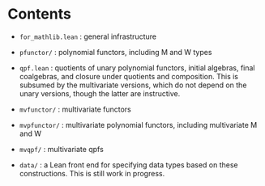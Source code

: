 Contents
========

- `for_mathlib.lean` : general infrastructure

- `pfunctor/` : polynomial functors, including M and W types

- `qpf.lean` : quotients of unary polynomial functors, initial algebras, final coalgebras, and closure under quotients and composition. This is subsumed by the multivariate versions, which do not depend on the unary versions, though the latter are instructive.

- `mvfunctor/` : multivariate functors

- `mvpfunctor/` : multivariate polynomial functors, including multivariate M and W

- `mvqpf/` : multivariate qpfs

- `data/` : a Lean front end for specifying data types based on these constructions. This is still work in progress.
